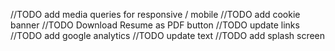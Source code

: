//TODO add media queries for responsive / mobile
//TODO add cookie banner
//TODO Download Resume as PDF button
//TODO update links
//TODO add google analytics
//TODO update text
//TODO add splash screen

